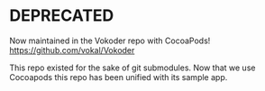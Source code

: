 DEPRECATED
==================

Now maintained in the Vokoder repo with CocoaPods!
https://github.com/vokal/Vokoder

This repo existed for the sake of git submodules. Now that we use Cocoapods this repo has been unified with its sample app.
